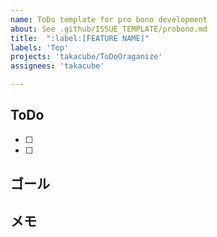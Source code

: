 ```yaml
---
name: ToDo template for pro bono development
about: See .github/ISSUE_TEMPLATE/probono.md
title:  ":label:[FEATURE NAME]"
labels: 'Top'
projects: 'takacube/ToDoOraganize'
assignees: 'takacube'

---
```


## ToDo

- [ ]
- [ ]

## ゴール

## メモ
